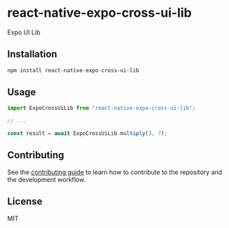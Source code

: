 # react-native-expo-cross-ui-lib

Expo UI Lib

## Installation

```sh
npm install react-native-expo-cross-ui-lib
```

## Usage

```js
import ExpoCrossUiLib from "react-native-expo-cross-ui-lib";

// ...

const result = await ExpoCrossUiLib.multiply(3, 7);
```

## Contributing

See the [contributing guide](CONTRIBUTING.md) to learn how to contribute to the repository and the development workflow.

## License

MIT
